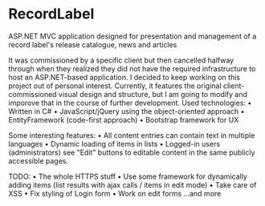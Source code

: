 ﻿# RecordLabel
ASP.NET MVC application designed for presentation and management of a record label's release catalogue, news and articles

It was commissioned by a specific client but then cancelled halfway through when they realized they did not have the required infrastructure to host an ASP.NET-based application. I decided to keep working on this project out of personal interest.
Currently, it features the original client-commissioned visual design and structure, but I am going to modify and imporove that in the course of further development.
Used technologies:
• Written in C#
• JavaScript/jQuery using the object-oriented approach
• EntityFramework (code-first approach)
• Bootstrap framework for UX

Some interesting features:
• All content entries can contain text in multiple languages
• Dynamic loading of items in lists
• Logged-in users (administrators) see "Edit" buttons to editable content in the same publicly accessible pages.



TODO:
• The whole HTTPS stuff
• Use some framework for dynamically adding items (list results with ajax calls / items in edit mode)
• Take care of XSS
• Fix styling of Login form
• Work on edit forms
...and more